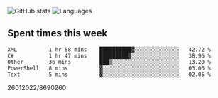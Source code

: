 ![GitHub stats](https://github-readme-stats.vercel.app/api?username=emipa606&theme=github_dark&show_icons=true) 
![Languages](https://github-readme-stats.vercel.app/api/top-langs/?username=emipa606&theme=github_dark&layout=compact)

## Spent times this week
<!--START_SECTION:waka-->
```text
XML          1 hr 58 mins    ██████████▓░░░░░░░░░░░░░░   42.72 % 
C#           1 hr 47 mins    █████████▓░░░░░░░░░░░░░░░   38.96 % 
Other        36 mins         ███▒░░░░░░░░░░░░░░░░░░░░░   13.20 % 
PowerShell   8 mins          ▓░░░░░░░░░░░░░░░░░░░░░░░░   03.06 % 
Text         5 mins          ▓░░░░░░░░░░░░░░░░░░░░░░░░   02.05 % 
```
<!--END_SECTION:waka-->


26012022/8690260
